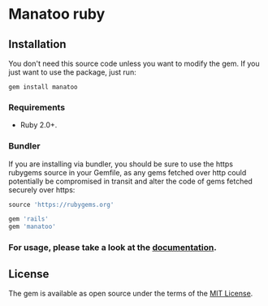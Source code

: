 # Manatoo ruby
## Installation

You don't need this source code unless you want to modify the gem. If you just
want to use the package, just run:

    gem install manatoo

### Requirements

* Ruby 2.0+.

### Bundler

If you are installing via bundler, you should be sure to use the https rubygems
source in your Gemfile, as any gems fetched over http could potentially be
compromised in transit and alter the code of gems fetched securely over https:

``` ruby
source 'https://rubygems.org'

gem 'rails'
gem 'manatoo'
```

### For usage, please take a look at the [documentation](https://docs.manatoo.io?ruby).

## License

The gem is available as open source under the terms of the [MIT License](http://opensource.org/licenses/MIT).
